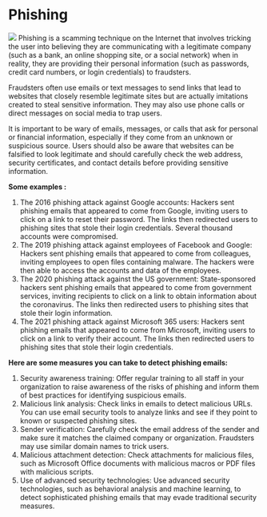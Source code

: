 # Phishing

![](https://www.malwarebytes.com/blog/images/uploads/2018/09/shutterstock_749866270.jpg)
Phishing is a scamming technique on the Internet that involves tricking the user into believing they are communicating with a legitimate company (such as a bank, an online shopping site, or a social network) when in reality, they are providing their personal information (such as passwords, credit card numbers, or login credentials) to fraudsters.

Fraudsters often use emails or text messages to send links that lead to websites that closely resemble legitimate sites but are actually imitations created to steal sensitive information. They may also use phone calls or direct messages on social media to trap users.

It is important to be wary of emails, messages, or calls that ask for personal or financial information, especially if they come from an unknown or suspicious source. Users should also be aware that websites can be falsified to look legitimate and should carefully check the web address, security certificates, and contact details before providing sensitive information.

**Some examples :**
1. The 2016 phishing attack against Google accounts: Hackers sent phishing emails that appeared to come from Google, inviting users to click on a link to reset their password. The links then redirected users to phishing sites that stole their login credentials. Several thousand accounts were compromised.
2. The 2019 phishing attack against employees of Facebook and Google: Hackers sent phishing emails that appeared to come from colleagues, inviting employees to open files containing malware. The hackers were then able to access the accounts and data of the employees.
3. The 2020 phishing attack against the US government: State-sponsored hackers sent phishing emails that appeared to come from government services, inviting recipients to click on a link to obtain information about the coronavirus. The links then redirected users to phishing sites that stole their login information.
4. The 2021 phishing attack against Microsoft 365 users: Hackers sent phishing emails that appeared to come from Microsoft, inviting users to click on a link to verify their account. The links then redirected users to phishing sites that stole their login credentials.

**Here are some measures you can take to detect phishing emails:**

1. Security awareness training: Offer regular training to all staff in your organization to raise awareness of the risks of phishing and inform them of best practices for identifying suspicious emails.
2. Malicious link analysis: Check links in emails to detect malicious URLs. You can use email security tools to analyze links and see if they point to known or suspected phishing sites.
3. Sender verification: Carefully check the email address of the sender and make sure it matches the claimed company or organization. Fraudsters may use similar domain names to trick users.
4. Malicious attachment detection: Check attachments for malicious files, such as Microsoft Office documents with malicious macros or PDF files with malicious scripts.
5. Use of advanced security technologies: Use advanced security technologies, such as behavioral analysis and machine learning, to detect sophisticated phishing emails that may evade traditional security measures.


